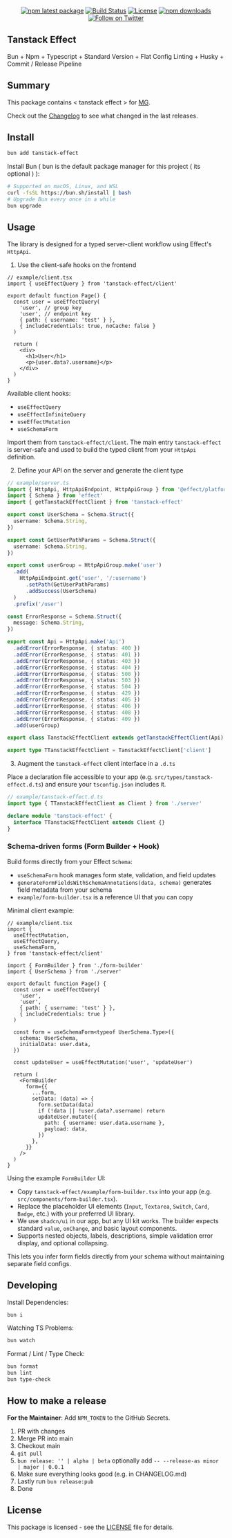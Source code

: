 <div align="center">

[![npm latest package][npm-latest-image]][npm-url]
[![Build Status][ci-image]][ci-url]
[![License][license-image]][license-url]
[![npm downloads][npm-downloads-image]][npm-url]
[![Follow on Twitter][twitter-image]][twitter-url]

</div>

## Tanstack Effect

Bun + Npm + Typescript + Standard Version + Flat Config Linting + Husky + Commit / Release Pipeline

## Summary

This package contains < tanstack effect > for [MG](https://github.com/mguleryuz).

Check out the [Changelog](./CHANGELOG.md) to see what changed in the last releases.

## Install

```bash
bun add tanstack-effect
```

Install Bun ( bun is the default package manager for this project ( its optional ) ):

```bash
# Supported on macOS, Linux, and WSL
curl -fsSL https://bun.sh/install | bash
# Upgrade Bun every once in a while
bun upgrade
```

## Usage

The library is designed for a typed server-client workflow using Effect's `HttpApi`.

1. Use the client-safe hooks on the frontend

```tsx
// example/client.tsx
import { useEffectQuery } from 'tanstack-effect/client'

export default function Page() {
  const user = useEffectQuery(
    'user', // group key
    'user', // endpoint key
    { path: { username: 'test' } },
    { includeCredentials: true, noCache: false }
  )

  return (
    <div>
      <h1>User</h1>
      <p>{user.data?.username}</p>
    </div>
  )
}
```

Available client hooks:

- `useEffectQuery`
- `useEffectInfiniteQuery`
- `useEffectMutation`
- `useSchemaForm`

Import them from `tanstack-effect/client`. The main entry `tanstack-effect` is server-safe and used to build the typed client from your `HttpApi` definition.

2. Define your API on the server and generate the client type

```ts
// example/server.ts
import { HttpApi, HttpApiEndpoint, HttpApiGroup } from '@effect/platform'
import { Schema } from 'effect'
import { getTanstackEffectClient } from 'tanstack-effect'

export const UserSchema = Schema.Struct({
  username: Schema.String,
})

export const GetUserPathParams = Schema.Struct({
  username: Schema.String,
})

export const userGroup = HttpApiGroup.make('user')
  .add(
    HttpApiEndpoint.get('user', '/:username')
      .setPath(GetUserPathParams)
      .addSuccess(UserSchema)
  )
  .prefix('/user')

const ErrorResponse = Schema.Struct({
  message: Schema.String,
})

export const Api = HttpApi.make('Api')
  .addError(ErrorResponse, { status: 400 })
  .addError(ErrorResponse, { status: 401 })
  .addError(ErrorResponse, { status: 403 })
  .addError(ErrorResponse, { status: 404 })
  .addError(ErrorResponse, { status: 500 })
  .addError(ErrorResponse, { status: 503 })
  .addError(ErrorResponse, { status: 504 })
  .addError(ErrorResponse, { status: 429 })
  .addError(ErrorResponse, { status: 405 })
  .addError(ErrorResponse, { status: 406 })
  .addError(ErrorResponse, { status: 408 })
  .addError(ErrorResponse, { status: 409 })
  .add(userGroup)

export class TanstackEffectClient extends getTanstackEffectClient(Api) {}

export type TTanstackEffectClient = TanstackEffectClient['client']
```

3. Augment the `tanstack-effect` client interface in a `.d.ts`

Place a declaration file accessible to your app (e.g. `src/types/tanstack-effect.d.ts`) and ensure your `tsconfig.json` includes it.

```ts
// example/tanstack-effect.d.ts
import type { TTanstackEffectClient as Client } from './server'

declare module 'tanstack-effect' {
  interface TTanstackEffectClient extends Client {}
}
```

### Schema-driven forms (Form Builder + Hook)

Build forms directly from your Effect `Schema`:

- `useSchemaForm` hook manages form state, validation, and field updates
- `generateFormFieldsWithSchemaAnnotations(data, schema)` generates field metadata from your schema
- `example/form-builder.tsx` is a reference UI that you can copy

Minimal client example:

```tsx
// example/client.tsx
import {
  useEffectMutation,
  useEffectQuery,
  useSchemaForm,
} from 'tanstack-effect/client'

import { FormBuilder } from './form-builder'
import { UserSchema } from './server'

export default function Page() {
  const user = useEffectQuery(
    'user',
    'user',
    { path: { username: 'test' } },
    { includeCredentials: true }
  )

  const form = useSchemaForm<typeof UserSchema.Type>({
    schema: UserSchema,
    initialData: user.data,
  })

  const updateUser = useEffectMutation('user', 'updateUser')

  return (
    <FormBuilder
      form={{
        ...form,
        setData: (data) => {
          form.setData(data)
          if (!data || !user.data?.username) return
          updateUser.mutate({
            path: { username: user.data.username },
            payload: data,
          })
        },
      }}
    />
  )
}
```

Using the example `FormBuilder` UI:

- Copy `tanstack-effect/example/form-builder.tsx` into your app (e.g. `src/components/form-builder.tsx`).
- Replace the placeholder UI elements (`Input`, `Textarea`, `Switch`, `Card`, `Badge`, etc.) with your preferred UI library.
- We use `shadcn/ui` in our app, but any UI kit works. The builder expects standard `value`, `onChange`, and basic layout components.
- Supports nested objects, labels, descriptions, simple validation error display, and optional collapsing.

This lets you infer form fields directly from your schema without maintaining separate field configs.

## Developing

Install Dependencies:

```bash
bun i
```

Watching TS Problems:

```bash
bun watch
```

Format / Lint / Type Check:

```bash
bun format
bun lint
bun type-check
```

## How to make a release

**For the Maintainer**: Add `NPM_TOKEN` to the GitHub Secrets.

1. PR with changes
2. Merge PR into main
3. Checkout main
4. `git pull`
5. `bun release: '' | alpha | beta` optionally add `-- --release-as minor | major | 0.0.1`
6. Make sure everything looks good (e.g. in CHANGELOG.md)
7. Lastly run `bun release:pub`
8. Done

## License

This package is licensed - see the [LICENSE](./LICENSE.md) file for details.

[ci-image]: https://badgen.net/github/checks/mguleryuz/tanstack-effect/main?label=ci
[ci-url]: https://github.com/mguleryuz/tanstack-effect/actions/workflows/ci.yaml
[npm-url]: https://npmjs.org/package/tanstack-effect
[twitter-url]: https://twitter.com/mgguleryuz
[twitter-image]: https://img.shields.io/twitter/follow/mgguleryuz.svg?label=follow+MG
[license-image]: https://img.shields.io/badge/License-Apache%20v2-blue
[license-url]: ./LICENSE.md
[npm-latest-image]: https://img.shields.io/npm/v/tanstack-effect/latest.svg
[npm-downloads-image]: https://img.shields.io/npm/dm/tanstack-effect.svg

